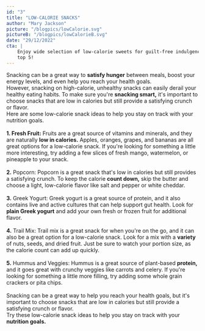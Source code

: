 ```yaml
---
id: "3"
title: "LOW-CALORIE SNACKS"
author: "Mary Jackson"
picture: "/blogpics/lowCalorie.svg"
pictureB: "/blogpics/lowCalorieB.svg"
date: "29/12/2022"
cta: |
    Enjoy wide selection of low-calorie sweets for guilt-free indulgence. Read this blog and find out which of them are in the 
    top 5!
---
```

Snacking can be a great way to **satisfy hunger** between meals, boost your energy levels, and even help you reach your health goals. <br>However, snacking on high-calorie, unhealthy snacks can easily derail your healthy eating habits. To make sure you're **snacking smart,** it's important to choose snacks that are low in calories but still provide a satisfying crunch or flavor. <br>Here are some low-calorie snack ideas to help you stay on track with your nutrition goals.<br><br> **1. Fresh Fruit:** Fruits are a great source of vitamins and minerals, and they are naturally **low in calories.** Apples, oranges, grapes, and bananas are all great options for a low-calorie snack. If you're looking for something a little more interesting, try adding a few slices of fresh mango, watermelon, or pineapple to your snack. <br><br>**2.** Popcorn: Popcorn is a great snack that's low in calories but still provides a satisfying crunch. To keep the calorie **count down,** skip the butter and choose a light, low-calorie flavor like salt and pepper or white cheddar. <br><br> **3.** Greek Yogurt: Greek yogurt is a great source of protein, and it also contains live and active cultures that can help support gut health. Look for **plain Greek yogurt** and add your own fresh or frozen fruit for additional flavor. <br><br> **4.** Trail Mix: Trail mix is a great snack for when you're on the go, and it can also be a great option for a low-calorie snack. Look for a mix with a **variety** of nuts, seeds, and dried fruit. Just be sure to watch your portion size, as the calorie count can add up quickly. <br><br>**5.** Hummus and Veggies: Hummus is a great source of plant-based **protein,** and it goes great with crunchy veggies like carrots and celery. If you're looking for something a little more filling, try adding some whole grain crackers or pita chips. <br><br>Snacking can be a great way to help you reach your health goals, but it's important to choose snacks that are low in calories but still provide a satisfying crunch or flavor. <br>Try these low-calorie snack ideas to help you stay on track with your **nutrition goals.**
        